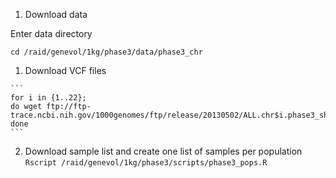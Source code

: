 1. Download data

  Enter data directory

  `cd /raid/genevol/1kg/phase3/data/phase3_chr`

  1. Download VCF files

    ```
    for i in {1..22};
    do wget ftp://ftp-trace.ncbi.nih.gov/1000genomes/ftp/release/20130502/ALL.chr$i.phase3_shapeit2_mvncall_integrated_v5a.20130502.genotypes.vcf.gz*;
    done
    ```
  
  2. Download sample list and create one list of samples per population  
    `Rscript /raid/genevol/1kg/phase3/scripts/phase3_pops.R`
